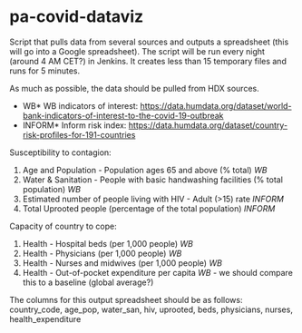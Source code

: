 # pa-covid-dataviz

Script that pulls data from several sources and outputs a spreadsheet (this will go into a Google spreadsheet). The script
will be run every night (around 4 AM CET?) in Jenkins. It creates less than 15 temporary files and runs for 5 minutes.

As much as possible, the data should be pulled from HDX sources.

* WB* WB indicators of interest: https://data.humdata.org/dataset/world-bank-indicators-of-interest-to-the-covid-19-outbreak
* INFORM* Inform risk index: https://data.humdata.org/dataset/country-risk-profiles-for-191-countries

Susceptibility to contagion:
1. Age and Population - Population ages 65 and above (% total) *WB*
2. Water & Sanitation - People with basic handwashing facilities (% total population) *WB*
3. Estimated number of people living with HIV - Adult (>15) rate *INFORM*
4. Total Uprooted people (percentage of the total population) *INFORM*

Capacity of country to cope:
1. Health - Hospital beds (per 1,000 people) *WB*
2. Health - Physicians (per 1,000 people) *WB*
3. Health - Nurses and midwives (per 1,000 people) *WB*
4. Health - Out-of-pocket expenditure per capita *WB* - we should compare this to a baseline (global average?)

The columns for this output spreadsheet should be as follows:
country_code, age_pop, water_san, hiv, uprooted, beds, physicians, nurses, health_expenditure
